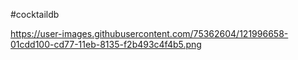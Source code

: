 #cocktaildb



https://user-images.githubusercontent.com/75362604/121996658-01cdd100-cd77-11eb-8135-f2b493c4f4b5.png
